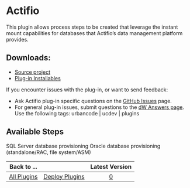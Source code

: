 
Actifio
=======


This plugin allows process steps to be created that leverage the instant mount capabilities for databases that Actifio’s data management platform provides.


Downloads:
----------


* [Source project](https://github.com/Actifio/act-ucd-plugin)
* [Plug-in Installables](https://github.com/Actifio/act-ucd-plugin/releases)


If you encounter issues with the plug-in, or want to send feedback:


* Ask Actifio plug-in specific questions on the [GitHub Issues](https://github.com/Actifio/urbancode-plug-in/issues) page.
* For general plug-in issues, submit questions to the [dW Answers page](https://developer.ibm.com/answers/smart-spaces/23/urbancode.html). Use the following tags: urbancode | ucdev | plugins



Available Steps
---------------


SQL Server database provisioning Oracle database provisioning (standalone/RAC, file system/ASM)





|Back to ...||Latest Version|
| :---: | :---: | :---: |
|[All Plugins](../../index.md)|[Deploy Plugins](../README.md)|[0]()|
